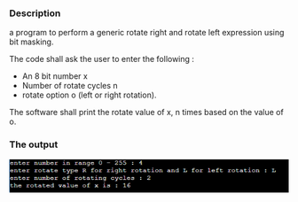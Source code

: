 ### Description

a program to perform a generic rotate right and rotate left expression using bit masking.

The code shall ask the user to enter the following :

- An 8 bit number x
- Number of rotate cycles n
- rotate option o (left or right rotation).

The software shall print the rotate value of x, n times based on the value of o.

### The output

![Problem1_output](Problem1_output.PNG)